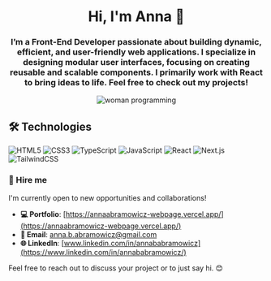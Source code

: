 <h1 align="center">Hi, I'm Anna 👋</h1>
<h3 align="center">I’m a Front-End Developer passionate about building dynamic, efficient, and user-friendly web applications. I specialize in designing modular user interfaces, focusing on creating reusable and scalable components. I primarily work with React to bring ideas to life. Feel free to check out my projects!

</h3>

<p align="center">
  <img src="https://media.tenor.com/IF2JdxzmyN4AAAAi/coding-girl.gif" alt="woman programming">
</p>

## 🛠 Technologies

![HTML5](https://img.shields.io/badge/HTML5-E34F26?style=for-the-badge&logo=html5&logoColor=white)
![CSS3](https://img.shields.io/badge/CSS3-1572B6?style=for-the-badge&logo=css3&logoColor=white)
![TypeScript](https://img.shields.io/badge/TypeScript-007ACC?style=for-the-badge&logo=typescript&logoColor=white)
![JavaScript](https://img.shields.io/badge/JavaScript-F7DF1E?style=for-the-badge&logo=javascript&logoColor=black)
![React](https://img.shields.io/badge/React-61DAFB?style=for-the-badge&logo=react&logoColor=black)
![Next.js](https://img.shields.io/badge/Next.js-000000?style=for-the-badge&logo=nextdotjs&logoColor=white)
![TailwindCSS](https://img.shields.io/badge/TailwindCSS-38B2AC?style=for-the-badge&logo=tailwindcss&logoColor=white)


### 💼 Hire me
I'm currently open to new opportunities and collaborations!  

- **💻 Portfolio**: [https://annaabramowicz-webpage.vercel.app/](https://annaabramowicz-webpage.vercel.app/)  
- **📧 Email**: [anna.b.abramowicz@gmail.com](mailto:anna.b.abramowicz@gmail.com)  
- **🌐 LinkedIn**: [www.linkedin.com/in/annababramowicz](https://www.linkedin.com/in/annababramowicz/)  

Feel free to reach out to discuss your project or to just say hi. 😊
